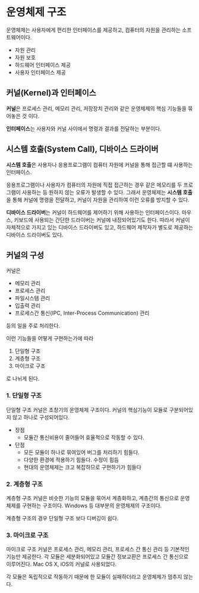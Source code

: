 # 운영체제 구조

운영체제는 사용자에게 편리한 인터페이스를 제공하고, 컴퓨터의 자원을 관리하는 소프트웨어이다.

- 자원 관리
- 자원 보호
- 하드웨어 인터페이스 제공
- 사용자 인터페이스 제공



## 커널(Kernel)과 인터페이스

**커널**은 프로세스 관리, 메모리 관리, 저장장치 관리와 같은 운영체제의 핵심 기능들을 묶어놓은 것 이다.

**인터페이스**는 사용자와 커널 사이에서 명령과 결과를 전달하는 부분이다.



## 시스템 호출(System Call), 디바이스 드라이버

**시스템 호출**은 사용자나 응용프로그램이 컴퓨터 자원에 커널을 통해 접근할 떄 사용하는 인터페이스.

응용프로그램이나 사용자가 컴퓨터의 자원에 직접 접근하는 경우 같은 메모리를 두 프로그램이 사용하는 등 원하지 않는 오류가 발생할 수 있다. 그래서 운영체제는 **시스템 호출**을 통해 커널에 명령을 전달하고, 커널이 자원을 관리하여 이런 오류를 방지할 수 있다.



**디바이스 드라이버**는 커널이 하드웨어를 제어하기 위해 사용하는 인터페이스이다. 마우스, 키보드에 사용되는 간단한 드라이버는 커널에 내장되어있기도 한다. 따라서 커널이 자체적으로 가지고 있는 디바이스 드라이버도 있고, 하드웨어 제작자가 별도로 제공하는 디바이스 드라이버도 있다.



## 커널의 구성

커널은 

- 메모리 관리
- 프로세스 관리
- 파일시스템 관리
- 입출력 관리
- 프로세스간 통신(IPC, Inter-Process Communication) 관리

등의 일을 주로 처리한다.

이런 기능들을 어떻게 구현하는가에 따라 

1. 단일형 구조
2. 계층형 구조
3. 마이크로 구조

로 나뉘게 된다.



### 1. 단일형 구조

단일형 구조 커널은 초창기의 운영체제 구조이다. 커널의 핵심기능이 모듈로 구분되어있지 않고 하나로 구성되어있다.

- 장점
  - 모듈간 통신비용이 줄어들어 효율적으로 작동할 수 있다.
- 단점
  - 모든 모듈이 하나로 묶여있어 버그를 처리하기 힘들다.
  - 다양한 환경에 적용하기 힘들다. 수정이 힘듬
  - 현대의 운영체제는 크고 복잡하므로 구현하기가 힘들다



### 2. 계층형 구조

계층형 구조 커널은 비슷한 기능의 모듈을 묶어서 계층화하고, 계층간의 통신으로 운영체제를 구현하는 구조이다.  Windows 등 대부분의 운영체제의 구조이다. 

계층형 구조의 경우 단일형 구조 보다 디버깅이 쉽다.



### 3. 마이크로 구조 

마이크로 구조 커널은 프로세스 관리, 메모리 관리, 프로세스 간 통신 관리 등 기본적인 기능만 제공한다. 각 모듈은 세분화되어있고 모듈간 정보교환은 프로세스 간 통신으로 이루어진다. Mac OS X, iOS의 커널로 사용되었다.

각 모듈은 독립적으로 작동하기 때문에 한 모듈이 실패하더라고 운영체제가 멈추지 않는다. 


